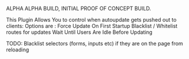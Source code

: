 ALPHA ALPHA BUILD, INITIAL PROOF OF CONCEPT BUILD.


This Plugin Allows You to control when autoupdate gets pushed out to clients:
Options are :
    Force Update On First Startup
    Blacklist / Whitelist routes for updates
    Wait Until Users Are Idle Before Updating

TODO: Blacklist selectors (forms, inputs etc) if they are on the page from reloading


